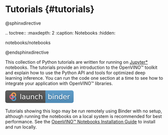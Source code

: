 # Tutorials {#tutorials}

@sphinxdirective

.. toctree::
   :maxdepth: 2
   :caption: Notebooks
   :hidden:

   notebooks/notebooks

@endsphinxdirective

This collection of Python tutorials are written for running on [Jupyter*](https://jupyter.org) notebooks. The tutorials provide an introduction to the OpenVINO™ toolkit and explain how to use the Python API and tools for optimized deep learning inference. You can run the code one section at a time to see how to integrate your application with OpenVINO™ libraries.

![Binder logo](img/badge_logo.svg)

Tutorials showing this logo may be run remotely using Binder with no setup, although running the notebooks on a local system is recommended for best performance. See the [OpenVINO™ Notebooks Installation Guide](https://github.com/openvinotoolkit/openvino_notebooks/blob/main/README.md#-installation-guide) to install and run locally.
